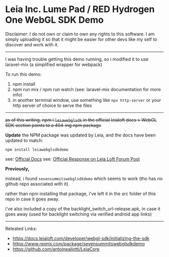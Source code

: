 # Leia Inc. Lume Pad / RED Hydrogen One WebGL SDK Demo

Disclaimer: I do not own or claim to own any rights to this software. I am simply uploading it so that it might be easier for other devs like my self to discover and work with it.

---

I was having trouble getting this demo running, so i modified it to use laravel-mix (a simplified wrapper for webpack)

To run this demo:
1. npm install
1. npm run mix / npm run watch (see: laravel-mix documentation for more info)
1. in another terminal window, use something like `npx http-server` or your http server of choice to serve the files

---

~~as of this writing, npm i `leiawebglsdk` in the official leialoft docs > WebGL SDK section points to a 404-ing npm package~~

**Update** the NPM package was updated by Leia, and the docs have been updated to match:


`npm install leiawebglsdkdemo` 

see: [Official Docs](https://docs.leialoft.com/developer/webgl-sdk/initializing-the-sdk)
see: [Official Response on Leia Loft Forum Post](https://forums.leialoft.com/t/webgl-sdk-leiawebglsdk-npm-package-missing-temp-alternative-found/1335/2)

**Previously,**

instead, i found `sevensummitswebglsdkdemo` which seems to work (tho has no github repo associated with it)

rather than npm installing that package, i've left it in the src folder of this repo in case it goes away.

i've also included a copy of the backlight_switch_url-release.apk, in case it goes away (used for backlight switching via verified android app links)

---

Releated Links:
- https://docs.leialoft.com/developer/webgl-sdk/initializing-the-sdk
- https://www.npmjs.com/package/sevensummitswebglsdkdemo
- https://github.com/antoinealiotti/LeiaCore
